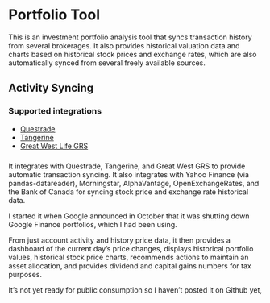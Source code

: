 # Portfolio Tool

This is an investment portfolio analysis tool that syncs transaction history from several brokerages. It also provides historical valuation data and charts based on historical stock prices and exchange rates, which are also automatically synced from several freely available sources.

## Activity Syncing

### Supported integrations

* [Questrade](http://www.questrade.com/)
* [Tangerine](https://www.tangerine.ca)
* [Great West Life GRS](https://ssl.grsaccess.com/public/en/home.aspx)

###

It integrates with Questrade, Tangerine, and Great West GRS to provide automatic transaction syncing. It also integrates with Yahoo Finance (via pandas-datareader), Morningstar, AlphaVantage, OpenExchangeRates, and the Bank of Canada for syncing stock price and exchange rate historical data. 

I started it when Google announced in October that it was shutting down Google Finance portfolios, which I had been using. 

From just account activity and history price data, it then provides a dashboard of the current day’s price changes, displays historical portfolio values, historical stock price charts, recommends actions to maintain an asset allocation, and provides dividend and capital gains numbers for tax purposes.

It’s not yet ready for public consumption so I haven’t posted it on Github yet, 
